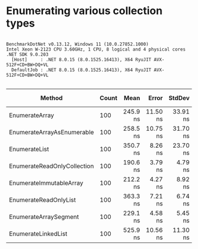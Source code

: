# Enumerating various collection types


```

BenchmarkDotNet v0.13.12, Windows 11 (10.0.27852.1000)
Intel Xeon W-2123 CPU 3.60GHz, 1 CPU, 8 logical and 4 physical cores
.NET SDK 9.0.203
  [Host]     : .NET 8.0.15 (8.0.1525.16413), X64 RyuJIT AVX-512F+CD+BW+DQ+VL
  DefaultJob : .NET 8.0.15 (8.0.1525.16413), X64 RyuJIT AVX-512F+CD+BW+DQ+VL


```
| Method                      | Count | Mean     | Error    | StdDev   | Median   | Ratio | RatioSD | Gen0   | Allocated | Alloc Ratio |
|---------------------------- |------ |---------:|---------:|---------:|---------:|------:|--------:|-------:|----------:|------------:|
| EnumerateArray              | 100   | 245.9 ns | 11.50 ns | 33.91 ns | 231.6 ns |  1.20 |    0.07 | 0.0074 |      32 B |        1.00 |
| EnumerateArrayAsEnumerable  | 100   | 258.5 ns | 10.75 ns | 31.70 ns | 254.5 ns |  1.55 |    0.10 | 0.0072 |      32 B |        1.00 |
| EnumerateList               | 100   | 350.7 ns |  8.26 ns | 23.70 ns | 344.6 ns |  1.83 |    0.13 | 0.0091 |      40 B |        1.25 |
| EnumerateReadOnlyCollection | 100   | 190.6 ns |  3.79 ns |  4.79 ns | 189.0 ns |  1.00 |    0.00 | 0.0074 |      32 B |        1.00 |
| EnumerateImmutableArray     | 100   | 212.2 ns |  4.27 ns |  8.92 ns | 210.6 ns |  1.12 |    0.06 | 0.0129 |      56 B |        1.75 |
| EnumerateReadOnlyList       | 100   | 363.3 ns |  7.21 ns |  6.74 ns | 363.9 ns |  1.90 |    0.06 | 0.0091 |      40 B |        1.25 |
| EnumerateArraySegment       | 100   | 229.1 ns |  4.58 ns |  5.45 ns | 228.4 ns |  1.20 |    0.04 | 0.0167 |      72 B |        2.25 |
| EnumerateLinkedList         | 100   | 525.9 ns | 10.56 ns | 11.30 ns | 526.7 ns |  2.75 |    0.08 | 0.0105 |      48 B |        1.50 |
